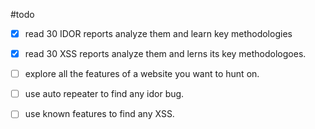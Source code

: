 #todo 

- [x] read 30 IDOR reports analyze them and learn key methodologies
- [x] read 30 XSS reports analyze them and lerns its key
		methodologoes.

- [ ] explore all the features of a website you want to hunt on.
- [ ] use auto repeater to find any idor bug.
- [ ] use known features to find any XSS.